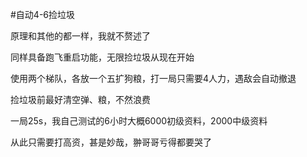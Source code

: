 #自动4-6捡垃圾

原理和其他的都一样，我就不赘述了

同样具备跑飞重启功能，无限捡垃圾从现在开始

使用两个梯队，各放一个五扩狗粮，打一局只需要4人力，遇敌会自动撤退

捡垃圾前最好清空弹、粮，不然浪费

一局25s，我自己测试的6小时大概6000初级资料，2000中级资料

从此只需要打高资，甚是妙哉，翀哥哥亏得都要哭了

